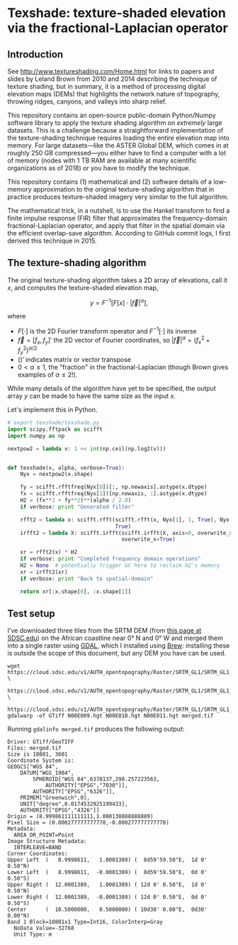 # Texshade: texture-shaded elevation via the fractional-Laplacian operator

## Introduction

See http://www.textureshading.com/Home.html for links to papers and slides by Leland Brown from 2010 and 2014 describing the technique of texture shading, but in summary, it is a method of processing digital elevation maps (DEMs) that highlights the network nature of topography, throwing ridges, canyons, and valleys into sharp relief.

This repository contains an open-source public-domain Python/Numpy software library to apply the texture shading algorithm on *extremely* large datasets. This is a challenge because a straightforward implementation of the texture-shading technique requires loading the entire elevation map into memory. For large datasets—like the ASTER Global DEM, which comes in at roughly 250 GB compressed—you either have to find a computer with a lot of memory (nodes with 1 TB RAM are available at many scientific organizations as of 2018) or you have to modify the technique.

This repository contains (1) mathematical and (2) software details of a low-memory approximation to the original texture-shading algorithm that in practice produces texture-shaded imagery very similar to the full algorithm.

The mathematical trick, in a nutshell, is to use the Hankel transform to find a finite impulse response (FIR) filter that approximates the frequency-domain fractional-Laplacian operator, and apply that filter in the spatial domain via the efficient overlap-save algorithm. According to GitHub commit logs, I first derived this technique in 2015.

## The texture-shading algorithm

The original texture-shading algorithm takes a 2D array of elevations, call it $x$, and computes the texture-shaded elevation map,

$$y = F^{-1}[F[x] ⋅ |\vec f|^α],$$

where
- $F[\cdot]$ is the 2D Fourier transform operator and $F^{-1}[\cdot]$ its inverse
- $\vec f = [f_x, f_y]'$ the 2D vector of Fourier coordinates, so $|\vec f|^α=(f_x^2 + f_y^2)^{α/2}$
- $()'$ indicates matrix or vector transpose
- $0<α≤1$, the "fraction" in the fractional-Laplacian (though Brown gives examples of $α≤2$!).

While many details of the algorithm have yet to be specified, the output array $y$ can be made to have the same size as the input $x$.

Let's implement this in Python.

```py
# export texshade/texshade.py
import scipy.fftpack as scifft
import numpy as np

nextpow2 = lambda v: 1 << int(np.ceil(np.log2(v)))


def texshade(x, alpha, verbose=True):
    Nyx = nextpow2(x.shape)

    fy = scifft.rfftfreq(Nyx[0])[:, np.newaxis].astype(x.dtype)
    fx = scifft.rfftfreq(Nyx[1])[np.newaxis, :].astype(x.dtype)
    H2 = (fx**2 + fy**2)**(alpha / 2.0)
    if verbose: print "Generated filter"

    rfft2 = lambda x: scifft.rfft(scifft.rfft(x, Nyx[1], 1, True), Nyx[0], 0,
                                  True)
    irfft2 = lambda X: scifft.irfft(scifft.irfft(X, axis=0, overwrite_x=True),
                                    overwrite_x=True)

    xr = rfft2(x) * H2
    if verbose: print "Completed frequency domain operations"
    H2 = None  # potentially trigger GC here to reclaim H2's memory
    xr = irfft2(xr)
    if verbose: print "Back to spatial-domain"

    return xr[:x.shape[0], :x.shape[1]]
```

## Test setup
I've downloaded three tiles from the SRTM DEM (from [this page at SDSC.edu](https://cloud.sdsc.edu/v1/AUTH_opentopography/Raster/SRTM_GL1/SRTM_GL1_srtm/North/North_0_29/)) on the African coastline near 0° N and 0° W and merged them into a single raster using [GDAL](https://gdal.org/), which I installed using [Brew](https://formulae.brew.sh/formula/gdal): installing these is outside the scope of this document, but any DEM you have can be used.
```
wget https://cloud.sdsc.edu/v1/AUTH_opentopography/Raster/SRTM_GL1/SRTM_GL1_srtm/North/North_0_29/N00E009.hgt \
  https://cloud.sdsc.edu/v1/AUTH_opentopography/Raster/SRTM_GL1/SRTM_GL1_srtm/North/North_0_29/N00E010.hgt \
  https://cloud.sdsc.edu/v1/AUTH_opentopography/Raster/SRTM_GL1/SRTM_GL1_srtm/North/North_0_29/N00E011.hgt
gdalwarp -of GTiff N00E009.hgt N00E010.hgt N00E011.hgt merged.tif
```

Running `gdalinfo merged.tif` produces the following output:
```
Driver: GTiff/GeoTIFF
Files: merged.tif
Size is 10801, 3601
Coordinate System is:
GEOGCS["WGS 84",
    DATUM["WGS_1984",
        SPHEROID["WGS 84",6378137,298.257223563,
            AUTHORITY["EPSG","7030"]],
        AUTHORITY["EPSG","6326"]],
    PRIMEM["Greenwich",0],
    UNIT["degree",0.0174532925199433],
    AUTHORITY["EPSG","4326"]]
Origin = (8.999861111111111,1.000138888888889)
Pixel Size = (0.000277777777778,-0.000277777777778)
Metadata:
  AREA_OR_POINT=Point
Image Structure Metadata:
  INTERLEAVE=BAND
Corner Coordinates:
Upper Left  (   8.9998611,   1.0001389) (  8d59'59.50"E,  1d 0' 0.50"N)
Lower Left  (   8.9998611,  -0.0001389) (  8d59'59.50"E,  0d 0' 0.50"S)
Upper Right (  12.0001389,   1.0001389) ( 12d 0' 0.50"E,  1d 0' 0.50"N)
Lower Right (  12.0001389,  -0.0001389) ( 12d 0' 0.50"E,  0d 0' 0.50"S)
Center      (  10.5000000,   0.5000000) ( 10d30' 0.00"E,  0d30' 0.00"N)
Band 1 Block=10801x1 Type=Int16, ColorInterp=Gray
  NoData Value=-32768
  Unit Type: m

```

